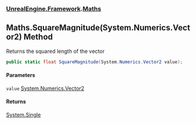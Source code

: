 ### [UnrealEngine.Framework](./UnrealEngine-Framework.md 'UnrealEngine.Framework').[Maths](./Maths.md 'UnrealEngine.Framework.Maths')
## Maths.SquareMagnitude(System.Numerics.Vector2) Method
Returns the squared length of the vector  
```csharp
public static float SquareMagnitude(System.Numerics.Vector2 value);
```
#### Parameters
<a name='UnrealEngine-Framework-Maths-SquareMagnitude(System-Numerics-Vector2)-value'></a>
`value` [System.Numerics.Vector2](https://docs.microsoft.com/en-us/dotnet/api/System.Numerics.Vector2 'System.Numerics.Vector2')  
  
#### Returns
[System.Single](https://docs.microsoft.com/en-us/dotnet/api/System.Single 'System.Single')  
